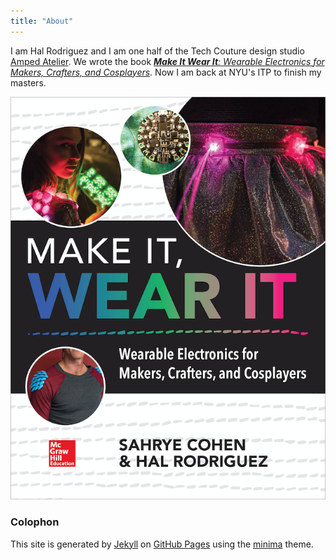 ```yaml
---
title: "About"
---
```

I am Hal Rodriguez and I am one half of the Tech Couture design studio [Amped Atelier](https://www.ampedatelier.com). We wrote the book [***Make It Wear It**: Wearable Electronics for Makers, Crafters, and Cosplayers*](https://www.makeitwearitbook.com). Now I am back at NYU's ITP to finish my masters.

[![Make It Wear It](/images/makeitwearit.png)](https://www.makeitwearitbook.com)

### Colophon
This site is generated by [Jekyll](https://jekyllrb.com) on [GitHub Pages](https://pages.github.com/) using the [minima](https://github.com/jekyll/minima) theme.